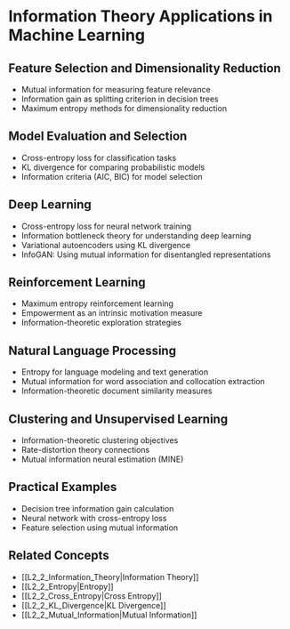 # Information Theory Applications in Machine Learning

## Feature Selection and Dimensionality Reduction
- Mutual information for measuring feature relevance
- Information gain as splitting criterion in decision trees
- Maximum entropy methods for dimensionality reduction

## Model Evaluation and Selection
- Cross-entropy loss for classification tasks
- KL divergence for comparing probabilistic models
- Information criteria (AIC, BIC) for model selection

## Deep Learning
- Cross-entropy loss for neural network training
- Information bottleneck theory for understanding deep learning
- Variational autoencoders using KL divergence
- InfoGAN: Using mutual information for disentangled representations

## Reinforcement Learning
- Maximum entropy reinforcement learning
- Empowerment as an intrinsic motivation measure
- Information-theoretic exploration strategies

## Natural Language Processing
- Entropy for language modeling and text generation
- Mutual information for word association and collocation extraction
- Information-theoretic document similarity measures

## Clustering and Unsupervised Learning
- Information-theoretic clustering objectives
- Rate-distortion theory connections
- Mutual information neural estimation (MINE)

## Practical Examples
- Decision tree information gain calculation
- Neural network with cross-entropy loss
- Feature selection using mutual information

## Related Concepts
- [[L2_2_Information_Theory|Information Theory]]
- [[L2_2_Entropy|Entropy]]
- [[L2_2_Cross_Entropy|Cross Entropy]]
- [[L2_2_KL_Divergence|KL Divergence]]
- [[L2_2_Mutual_Information|Mutual Information]] 